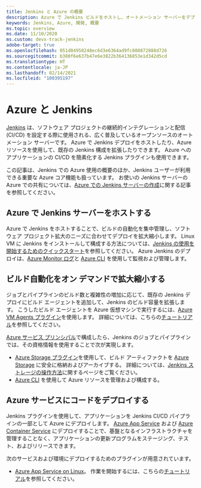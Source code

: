 ```yaml
---
title: Jenkins と Azure の概要
description: Azure で Jenkins ビルドをホストし、オートメーション サーバーをデプロイします。また、Azure のコンピューティング リソースとストレージ リソースを使用することで、継続的インテグレーションとデプロイ (CI/CD) パイプラインを拡張します。
keywords: Jenkins, Azure, 開発, 概要
ms.topic: overview
ms.date: 11/10/2020
ms.custom: devx-track-jenkins
adobe-target: true
ms.openlocfilehash: 051d04950248ec6d3e6364ad9fc808872888d726
ms.sourcegitcommit: b380f6e637b47e6e3822b364136853e1d342d5cd
ms.translationtype: HT
ms.contentlocale: ja-JP
ms.lasthandoff: 02/14/2021
ms.locfileid: "100395197"
---
```

# <a name="azure-and-jenkins"></a>Azure と Jenkins

[Jenkins](https://jenkins.io/) は、ソフトウェア プロジェクトの継続的インテグレーションと配信 (CI/CD) を設定する際に使用される、広く普及しているオープンソースのオートメーション サーバーです。 Azure で Jenkins デプロイをホストしたり、Azure リソースを使用して、既存の Jenkins 構成を拡張したりできます。 Azure へのアプリケーションの CI/CD を簡素化する Jenkins プラグインも使用できます。

この記事は、Jenkins での Azure 使用の概要のほか、Jenkins ユーザーが利用できる重要な Azure コア機能も扱っています。 お使いの Jenkins サーバーの Azure での共有については、[Azure での Jenkins サーバーの作成](configure-on-linux-vm.md)に関する記事を参照してください。

## <a name="host-your-jenkins-servers-in-azure"></a>Azure で Jenkins サーバーをホストする

Azure で Jenkins をホストすることで、ビルドの自動化を集中管理し、ソフトウェア プロジェクト拡大のニーズに合わせてデプロイを拡大縮小します。 Linux VM に Jenkins をインストールして構成する方法については、[Jenkins の使用を開始するためのクイックスタート](configure-on-linux-vm.md)を参照してください。 Azure Jenkins のデプロイは、[Azure Monitor ログ](/azure/log-analytics/log-analytics-overview)と [Azure CLI](/cli/azure) を使用して監視および管理します。

## <a name="scale-your-build-automation-on-demand"></a>ビルド自動化をオン デマンドで拡大縮小する

ジョブとパイプラインのビルド数と複雑性の増加に応じて、既存の Jenkins デプロイにビルド エージェントを追加して、Jenkins のビルド容量を拡張します。 こうしたビルド エージェントを Azure 仮想マシンで実行するには、[Azure VM Agents プラグイン](https://plugins.jenkins.io/azure-vm-agents)を使用します。 詳細については、こちらの[チュートリアル](/azure/jenkins/jenkins-azure-vm-agents)を参照してください。

[Azure サービス プリンシパル](/azure/azure-resource-manager/resource-group-overview)で構成したら、Jenkins のジョブとパイプラインでは、その資格情報を使用することで次が実現します。

- [Azure Storage プラグイン](https://plugins.jenkins.io/windows-azure-storage)を使用して、ビルド アーティファクトを [Azure Storage](/azure/storage/common/storage-introduction) に安全に格納およびアーカイブする。 詳細については、[Jenkins ストレージの操作方法](azure-storage-blobs-as-build-artifact-repository.md)に関するページをご覧ください。
- [Azure CLI](deploy-to-azure-app-service-using-azure-cli.md) を使用して Azure リソースを管理および構成する。

## <a name="deploy-your-code-into-azure-services"></a>Azure サービスにコードをデプロイする

Jenkins プラグインを使用して、アプリケーションを Jenkins CI/CD パイプラインの一部として Azure にデプロイします。 [Azure App Service](/azure/app-service/) および [Azure Container Service](/azure/container-service/kubernetes/) にデプロイすることで、基盤となるインフラストラクチャを管理することなく、アプリケーションの更新プログラムをステージング、テスト、およびリリースできます。

 次のサービスおよび環境にデプロイするためのプラグインが用意されています。

- [Azure App Service on Linux](/azure/app-service/containers/app-service-linux-intro)。 作業を開始するには、こちらの[チュートリアル](deploy-to-azure-app-service-using-azure-cli.md)を参照してください。